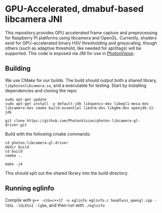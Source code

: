 # GPU-Accelerated, dmabuf-based libcamera JNI

This repository provides GPU accelerated frame capture and preprocessing for Raspberry Pi platforms using libcamera and OpenGL. Currently, shaders exist for GPU-accelerated binary HSV thresholding and greyscaling, though others (such as adaptive threshold, like needed for apriltags) will be supported. This code is exposed via JNI for use in [PhotonVision](https://github.com/PhotonVision/photonvision).

## Building

We use CMake for our builds. The build should output both a shared library, `libphotonlibcamera.so`, and a executable for testing. Start by installing dependencies and cloning the repo:

```
sudo apt-get update
sudo apt-get install -y default-jdk libopencv-dev libegl1-mesa-dev libcamera-dev cmake build-essential libdrm-dev libgbm-dev openjdk-11-jdk

git clone https://github.com/PhotonVision/photon-libcamera-gl-driver.git
```

Build with the following cmake commands:

```
cd photon-libcamera-gl-driver
mkdir build
cd build
cmake ..

make -j4
```

This should spit out the shared library into the build directory.

## Running eglinfo

Compile with `g++ -std=c++17 -o eglinfo eglinfo.c headless_opengl.cpp -lEGL -lGLESv2 -lgbm`, and then run with  `./eglinfo`
